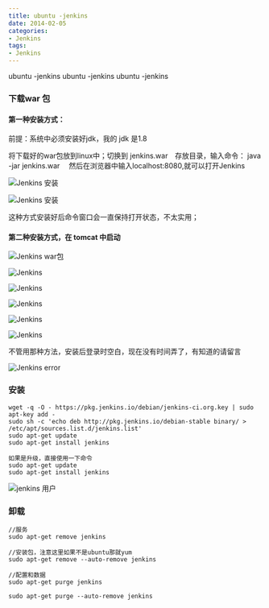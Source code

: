 ```yaml
---
title: ubuntu -jenkins 
date: 2014-02-05
categories: 
- Jenkins
tags:
- Jenkins
---
```

ubuntu -jenkins 
ubuntu -jenkins 
ubuntu -jenkins 

<!-- more -->

### 下载war 包

#### 第一种安装方式：

前提：系统中必须安装好jdk，我的 jdk 是1.8

将下载好的war包放到linux中；切换到 jenkins.war　存放目录，输入命令： java -jar jenkins.war　
然后在浏览器中输入localhost:8080,就可以打开Jenkins

![Jenkins 安装](/img/ubuntu/jenkins/01_install01 "Jenkins 安装")

![Jenkins 安装](/img/ubuntu/jenkins/01_install02 "Jenkins 安装")

这种方式安装好后命令窗口会一直保持打开状态，不太实用；

#### 第二种安装方式，在 tomcat 中启动

![Jenkins war包](/img/ubuntu/jenkins/01.png "Jenkins war包")

![Jenkins](/img/ubuntu/jenkins/02.png "Jenkins")

![Jenkins](/img/ubuntu/jenkins/03.png "Jenkins")

![Jenkins](/img/ubuntu/jenkins/04.png "Jenkins")

![Jenkins](/img/ubuntu/jenkins/05.png "Jenkins")

![Jenkins](/img/ubuntu/jenkins/windows.png "Jenkins")

不管用那种方法，安装后登录时空白，现在没有时间弄了，有知道的请留言

![Jenkins error](/img/ubuntu/jenkins/06_error.png "Jenkins error")



### 安装

```
wget -q -O - https://pkg.jenkins.io/debian/jenkins-ci.org.key | sudo apt-key add -
sudo sh -c 'echo deb http://pkg.jenkins.io/debian-stable binary/ > /etc/apt/sources.list.d/jenkins.list'
sudo apt-get update
sudo apt-get install jenkins

如果是升级，直接使用一下命令
sudo apt-get update
sudo apt-get install jenkins
```

![jenkins 用户](/img/ubuntu/jenkins/jenkins_user.png "Jenkins 用户")

### 卸载

```
//服务
sudo apt-get remove jenkins

//安装包，注意这里如果不是ubuntu那就yum
sudo apt-get remove --auto-remove jenkins

//配置和数据
sudo apt-get purge jenkins

sudo apt-get purge --auto-remove jenkins
```